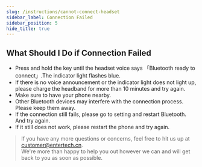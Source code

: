 ```yaml
---
slug: /instructions/cannot-connect-headset
sidebar_label: Connection Failed
sidebar_position: 5
hide_title: true
---
```

## What Should I Do if Connection Failed
- Press and hold the key until the headset voice says 「Bluetooth ready to connect」.The indicator light flashes blue.
- If there is no voice announcement or the indicator light does not light up, please charge the headband for more than 10 minutes and try again.
- Make sure to have your phone nearby.
- Other Bluetooth devices may interfere with the connection process. Please keep them away.
- If the connection still fails, please go to setting and restart Bluetooth. And try again.
- If it still does not work, please restart the phone and try again.

> If you have any more questions or concerns, feel free to hit us up at customer@entertech.cn.  
> We're more than happy to help you out however we can and will get back to you as soon as possible.